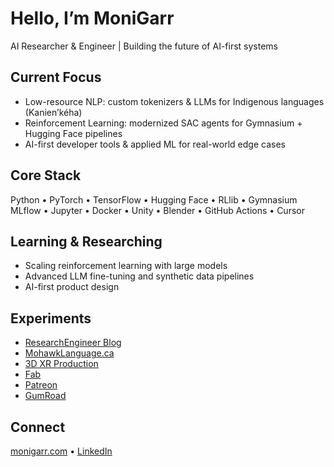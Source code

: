 # Hello, I’m MoniGarr

AI Researcher & Engineer | Building the future of AI-first systems  

## Current Focus
- Low-resource NLP: custom tokenizers & LLMs for Indigenous languages (Kanien’kéha)  
- Reinforcement Learning: modernized SAC agents for Gymnasium + Hugging Face pipelines  
- AI-first developer tools & applied ML for real-world edge cases  

## Core Stack
Python • PyTorch • TensorFlow • Hugging Face • RLlib • Gymnasium  
MLflow • Jupyter • Docker • Unity • Blender • GitHub Actions • Cursor

## Learning & Researching
- Scaling reinforcement learning with large models  
- Advanced LLM fine-tuning and synthetic data pipelines  
- AI-first product design

## Experiments
- [ResearchEngineer Blog](https://researchengineer.wordpress.com)
- [MohawkLanguage.ca](https://www.mohawklanguage.ca)
- [3D XR Production](https://www.MoniGarr.com)
- [Fab](https://www.fab.com/sellers/MoniGarr.com%20LLC)
- [Patreon](https://www.patreon.com/monigarr)
- [GumRoad](https://www.gumroad.com/monigarr)

## Connect
[monigarr.com](https://monigarr.com) • [LinkedIn](https://www.linkedin.com/in/monigarr)  
